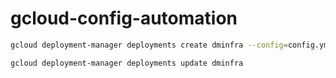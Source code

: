 # gcloud-config-automation

```sh
gcloud deployment-manager deployments create dminfra --config=config.yml --preview

gcloud deployment-manager deployments update dminfra

```

